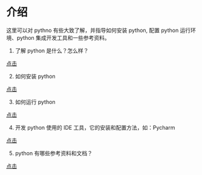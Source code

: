 # 介绍

这里可以对 pythno 有些大致了解，并指导如何安装 python, 配置 python 运行环境、python 集成开发工具和一些参考资料。

1. 了解 python 是什么？怎么样？

[点击](../../introduction.md)

2. 如何安装 python

[点击](../../install/)

3. 如何运行 python

[点击](../../run.md)

4. 开发 python 使用的 IDE 工具，它的安装和配置方法，如：Pycharm

[点击](../../ide/)

5. python 有哪些参考资料和文档？

[点击](../../reference.md)
